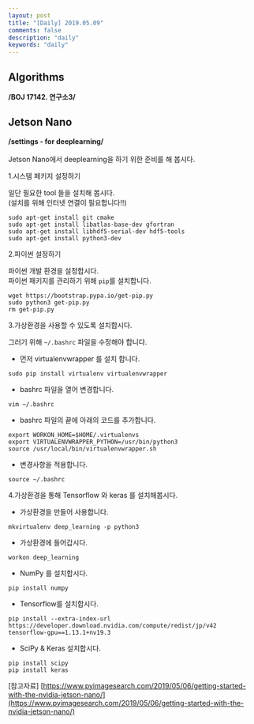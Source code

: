 ```yaml
---
layout: post
title: "[Daily] 2019.05.09"
comments: false
description: "daily"
keywords: "daily"
---
```


## Algorithms
**/BOJ 17142. 연구소3/**

<div class="divider"></div>

## Jetson Nano
**/settings - for deeplearning/**<br>
<br>
Jetson Nano에서 deeplearning을 하기 위한 준비를 해 봅시다.

1.시스템 페키지 설정하기<br>

일단 필요한 tool 들을 설치해 봅시다.<br>
(설치를 위해 인터넷 연결이 필요합니다!!)

```
sudo apt-get install git cmake
sudo apt-get install libatlas-base-dev gfortran
sudo apt-get install libhdf5-serial-dev hdf5-tools
sudo apt-get install python3-dev
```

2.파이썬 설정하기<br>

파이썬 개발 환경을 설정합시다.<br>
파이썬 패키지를 관리하기 위해 `pip`를 설치합니다.

```
wget https://bootstrap.pypa.io/get-pip.py
sudo python3 get-pip.py
rm get-pip.py
```

3.가상환경을 사용할 수 있도록 설치합시다.<br>

그러기 위해 `~/.bashrc` 파일을 수정해야 합니다.<br>
- 먼저 virtualenvwrapper 를 설치 합니다. 

```
sudo pip install virtualenv virtualenvwrapper
```

- bashrc 파일을 열어 변경합니다. 

```
vim ~/.bashrc
```

- bashrc 파일의 끝에 아래의 코드를 추가합니다.

```
export WORKON_HOME=$HOME/.virtualenvs
export VIRTUALENVWRAPPER_PYTHON=/usr/bin/python3
source /usr/local/bin/virtualenvwrapper.sh
```

- 변경사항을 적용합니다. 

```
source ~/.bashrc
```

4.가상환경을 통해 Tensorflow 와 keras 를 설치해봅시다.

- 가상환경을 만들어 사용합니다. 

```
mkvirtualenv deep_learning -p python3
```

- 가상환경에 들어갑시다.

```
workon deep_learning
```

- NumPy 를 설치합시다.

```
pip install numpy
```

- Tensorflow를 설치합시다.

```
pip install --extra-index-url https://developer.download.nvidia.com/compute/redist/jp/v42 tensorflow-gpu==1.13.1+nv19.3
```

- SciPy & Keras 설치합시다.

```
pip install scipy
pip install keras
```





[참고자료]
[https://www.pyimagesearch.com/2019/05/06/getting-started-with-the-nvidia-jetson-nano/](https://www.pyimagesearch.com/2019/05/06/getting-started-with-the-nvidia-jetson-nano/)







